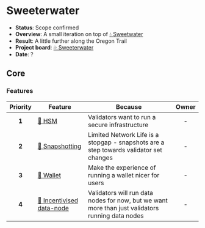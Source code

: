 # Sweeterwater
  
* **Status**: Scope confirmed
* **Overview**: A small iteration on top of [💧 Sweetwater](./2.5-Sweetwater.md)
* **Result**: A little further along the Oregon Trail
* **Project board**: [💦 Sweeterwater](https://github.com/orgs/vegaprotocol/projects/93)
* **Date**: ?

## Core
### Features
| Priority | Feature | Because | Owner |
|:---------:|---------|---------|:------:|
| **1** | [🔑 HSM](https://github.com/orgs/vegaprotocol/projects/91) | Validators want to run a secure infrastructure | - |
| **2** | [🎥 Snapshotting](https://github.com/orgs/vegaprotocol/projects/90) | Limited Network Life is a stopgap - snapshots are a step towards validator set changes | -  |
| **3** | [💼 Wallet](https://github.com/orgs/vegaprotocol/projects/94) | Make the experience of running a wallet nicer for users | -  |
| **4** | [🤑 Incentivised data-node](https://github.com/orgs/vegaprotocol/projects/92) | Validators will run data nodes for now, but we want more than just validators running data nodes | - | 
